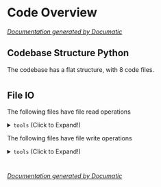 # Code Overview

[_Documentation generated by Documatic_](https://www.documatic.com)

<!---Documatic-section-Codebase Structure Python-start--->
## Codebase Structure Python

The codebase has a flat structure, with 8 code files.

# #
<!---Documatic-section-Codebase Structure Python-end--->

<!---Documatic-section-File IO-start--->
## File IO

<!---Documatic-block-file_io-start--->
The following files have file read operations

<!---Documatic-block-tools-start--->
<details>
	<summary><code>tools</code> (Click to Expand!)</summary>

* tools.convert_data
* tools.split_id_even
* tools.split_id_ratio
</details>
<!---Documatic-block-tools-end--->

The following files have file write operations

<!---Documatic-block-tools-start--->
<details>
	<summary><code>tools</code> (Click to Expand!)</summary>

* tools.convert_data
* tools.convert_data_para
* tools.split_id_even
* tools.split_id_ratio
</details>
<!---Documatic-block-tools-end--->
<!---Documatic-block-file_io-end--->

# #
<!---Documatic-section-File IO-end--->

[_Documentation generated by Documatic_](https://www.documatic.com)